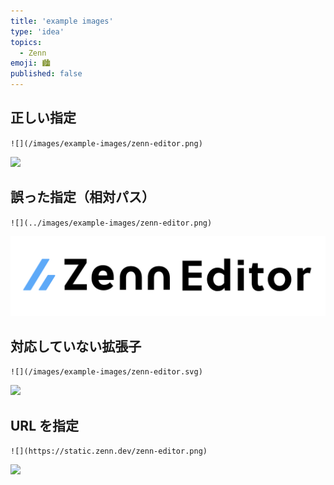 ```yaml
---
title: 'example images'
type: 'idea'
topics:
  - Zenn
emoji: 🏙
published: false
---
```


## 正しい指定

`![](/images/example-images/zenn-editor.png)`

![](/images/example-images/zenn-editor.png)

## 誤った指定（相対パス）

`![](../images/example-images/zenn-editor.png)`

![](../images/example-images/zenn-editor.png)

## 対応していない拡張子

`![](/images/example-images/zenn-editor.svg)`

![](/images/example-images/zenn-editor.svg)

## URL を指定

`![](https://static.zenn.dev/zenn-editor.png)`

![](https://static.zenn.dev/zenn-editor.png)
